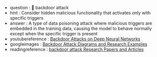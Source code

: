 - question : 🚪 backdoor attack
- hint : Consider hidden malicious functionality that activates only with specific triggers
- answer : A type of data poisoning attack where malicious triggers are embedded in the training data, causing the model to behave normally except when the specific trigger is present
- youtubereference : <a href="https://www.youtube.com/watch?v=QO4mfpoU-8A" target="_blank">Backdoor Attacks on Deep Neural Networks</a>
- googleimages : <a href="https://www.google.com/search?q=backdoor+attack+neural+networks+AI+security&tbm=isch" target="_blank">Backdoor Attack Diagrams and Research Examples</a>
- readingreference : <a href="https://www.google.com/search?q=backdoor attack+AI+security+research+papers" target="_blank">backdoor attack Research Papers and Articles</a>
